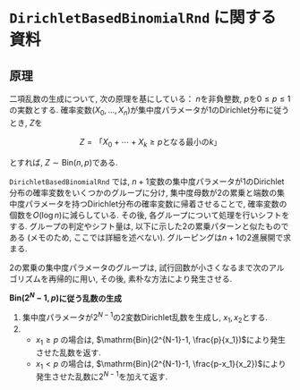# `DirichletBasedBinomialRnd` に関する資料

## 原理

二項乱数の生成について, 次の原理を基にしている：
$n$を非負整数, $p$を$0 \le p \le 1$の実数とする.
確率変数$(X_0,...,X_n)$が集中度パラメータが1のDirichlet分布に従うとき,
$Z$を

```math
Z = \text{「$X_0 + \cdots + X_k \ge p$となる最小の$k$」}
```

とすれば, $Z\sim\mathrm{Bin}(n,p)$である.

`DirichletBasedBinomialRnd` では,
$n+1$変数の集中度パラメータが1のDirichlet分布の確率変数をいくつかのグループに分け,
集中度母数が2の累乗と端数の集中度パラメータを持つDirichlet分布の確率変数に帰着させることで,
確率変数の個数を$O(\log n)$に減らしている.
その後, 各グループについて処理を行いシフトをする.
グループの判定やシフト量は, 以下に示した2の累乗パターンと似たものである
(メモのため, ここでは詳細を述べない).
グルーピングは$n+1$の2進展開で求まる.

2の累乗の集中度パラメータのグループは, 試行回数が小さくなるまで次のアルゴリズムを再帰的に用い,
その後, 素朴な方法により発生させる.

**$\mathrm{Bin}(2^N-1,p)$に従う乱数の生成**

1. 集中度パラメータが$2^{N-1}$の2変数Dirichlet乱数を生成し, $x_1,x_2$とする.
2. - $x_1 \ge p$ の場合は, $\mathrm{Bin}(2^{N-1}-1, \frac{p}{x_1})$により発生させた乱数を返す.
   - $x_1 < p$ の場合は, $\mathrm{Bin}(2^{N-1}-1, \frac{p-x_1}{x_2})$により発生させた乱数に$2^{N-1}$を加えて返す.
